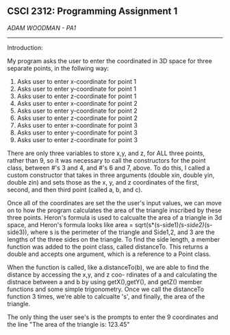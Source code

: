## CSCI 2312: Programming Assignment 1

_ADAM WOODMAN - PA1_

* * *

Introduction: 

My program asks the user to enter the coordinated in 3D space for three separate points, in the follwing way:

1) Asks user to enter x-coordinate for point 1
2) Asks user to enter y-coordinate for point 1
3) Asks user to enter z-coordinate for point 1
4) Asks user to enter x-coordinate for point 2
5) Asks user to enter y-coordinate for point 2
6) Asks user to enter z-coordinate for point 2
7) Asks user to enter x-coordinate for point 3
8) Asks user to enter y-coordinate for point 3
9) Asks user to enter z-coordinate for point 3

There are only three variables to store x,y, and z, for ALL three points, rather than 9, so it was necessary to call the constructors for
the point class, between #'s 3 and 4, and #'s 6 and 7, above.  To do this, I called a custom constructor that takes 
in three arguments (double xin, double yin, double zin) and sets those as the x, y, and z coordinates of the first, 
second, and then third point (called a, b, and c).

Once all of the coordinates are set the the user's input values, we can move on to how the program calculates the 
area of the triangle inscribed by these three points.  Heron's formula is used to calcualte the area of a triangle
in 3d space, and Heron's formula looks like area = sqrt(s*(s-side1)*(s-side2)*(s-side3)), where s is the perimeter 
of the triangle and Side1,2, and 3 are the lengths of the three sides on the triangle.  To find the side length, a
member function was added to the point class, called distanceTo.  This returns a double and accepts one argument,
which is a reference to a Point class.

When the function is called, like a.distanceTo(b), we are able to find the distance by accessing the x,y, and z coo-
rdinates of a and calculating the distnace between a and b by using getX(),getY(), and getZ() member functions and
some simple trigonometry.  Once we call the distanceTo function 3 times, we're able to calcualte 's', and finally, 
the area of the triangle.

The only thing the user see's is the prompts to enter the 9 coordinates and the line "The area of the triangle is: 123.45"
